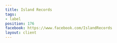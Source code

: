 ```yaml
---
title: Island Records
tags:
- label
position: 176
facebook: https://www.facebook.com/IslandRecords
layout: client
---
```


